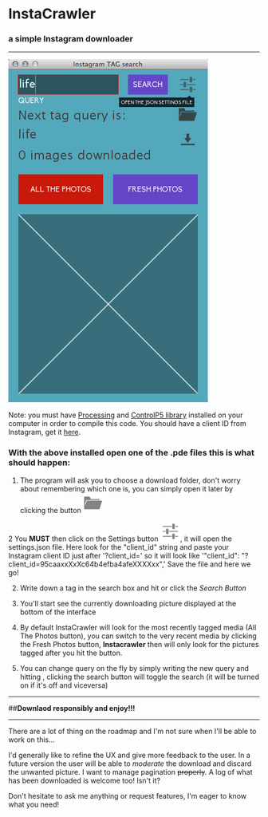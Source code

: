 # InstaCrawler 

### a simple Instagram downloader

---

![screenshot](sample/screenshot.png)


Note: you must have [Processing](www.processing.org) and [ControlP5 library](http://www.sojamo.de/libraries/controlP5/) installed on your computer in order to compile this code. 
You should have a client ID from Instagram, get it [here](http://instagram.com/developer/register/).

### With the above installed open one of the .pde files this is what should happen: 

1. The program will ask you to choose a download folder, don't worry about remembering which one is, you can simply open it later by clicking the button ![openfolderbtn](data/openfolder.png) 

2 You **MUST** then click on the Settings button ![settingsbtn](data/settingsicon.png), it will open the settings.json file. Here look for the "client_id" string and paste your Instagram client ID just after '?client_id=' so it will look like '"client_id": "?client_id=95caaxxXxXc64b4efba4afeXXXXxx",'
Save the file and here we go!

2. Write down a tag in the search box and hit **<Enter>** or click the *Search Button*

3. You'll start see the currently downloading picture displayed at the bottom of the interface

4. By default InstaCrawler will look for the most recently tagged media (All The Photos button), you can switch to the very recent media by clicking the Fresh Photos button, **Instacrawler** then will only look for the pictures tagged after you hit the button. 

5. You can change query on the fly by simply writing the new query and hitting **<Enter>**, clicking the search button will toggle the search (it will be turned on if it's off and viceversa)

***

##__Downlaod responsibly and enjoy!!!__

***

There are a lot of thing on the roadmap and I'm not sure when I'll be able to work on this... 

I'd generally like to refine the UX and give more feedback to the user. 
In a future version the user will be able to _moderate_ the download and discard the unwanted picture. 
I want to manage pagination ~~properly~~.
A log of what has been downloaded is welcome too! Isn't it? 

Don't hesitate to ask me anything or request features, I'm eager to know what you need! 

